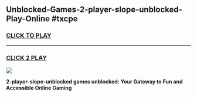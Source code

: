
## Unblocked-Games-2-player-slope-unblocked-Play-Online #txcpe
<h3>
<a href="https://news.freeplayer.one?title=2-player-slope-unblocked&ref=3">CLICK TO PLAY</a></h3>
<hr>

<h3>
<a href="https://news.freeplayer.one?title=2-player-slope-unblocked&ref=3">CLICK 2 PLAY</a>
  
</h3>

<a href="https://news.freeplayer.one?title=2-player-slope-unblocked&ref=3"><img src="https://clearcache.store/games.png"></a>


**2-player-slope-unblocked games unblocked: Your Gateway to Fun and Accessible Online Gaming**
